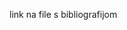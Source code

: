 <!--
.. title: Digitalni arhiv časopisa Frakcija!
.. author: Centre for Drama Art
.. date: 2019-12-02 19:52:05 UTC
.. slug: bib
.. description: Frakcija's bibliography - bibliografija
-->

link na file s bibliografijom
